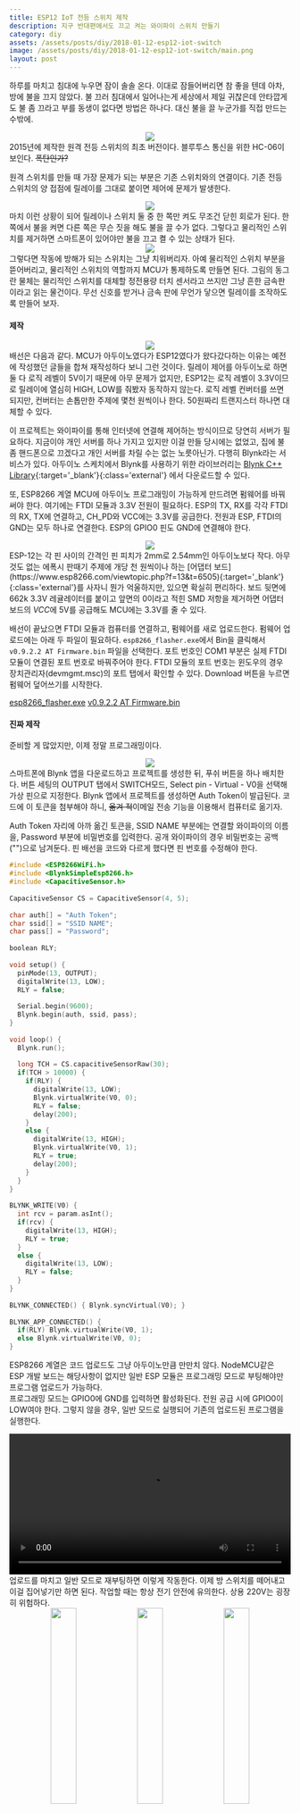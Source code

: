 ```yaml
---
title: ESP12 IoT 전등 스위치 제작
description: 지구 반대편에서도 끄고 켜는 와이파이 스위치 만들기
category: diy
assets: /assets/posts/diy/2018-01-12-esp12-iot-switch
image: /assets/posts/diy/2018-01-12-esp12-iot-switch/main.png
layout: post
---
```


하루를 마치고 침대에 누우면 잠이 솔솔 온다. 이대로 잠들어버리면 참 좋을 텐데 아차, 방에 불을 끄지 않았다.  불 끄러 침대에서 일어나는게 세상에서 제일 귀찮은데 안타깝게도 불 좀 끄라고 부를 동생이 없다면 방법은 하나다. 대신 불을 끌 누군가를 직접 만드는 수밖에.

<center>
  <img src='{{ page.assets }}/1.png'>
</center>
2015년에 제작한 원격 전등 스위치의 최초 버전이다. 블루투스 통신을 위한 HC-06이 보인다.  
<del>폭탄인가?</del>

원격 스위치를 만들 때 가장 문제가 되는 부분은 기존 스위치와의 연결이다. 기존 전등 스위치의 양 접점에 릴레이를 그대로 붙이면 제어에 문제가 발생한다.

<center>
  <img src='{{ page.assets }}/2.png'>
</center>
마치 이런 상황이 되어 릴레이나 스위치 둘 중 한 쪽만 켜도 무조건 닫힌 회로가 된다. 한 쪽에서 불을 켜면 다른 쪽은 무슨 짓을 해도 불을 끌 수가 없다. 그렇다고 물리적인 스위치를 제거하면 스마트폰이 있어야만 불을 끄고 켤 수 있는 상태가 된다.

<center>
  <img src='{{ page.assets }}/3.png'>
</center>
그렇다면 작동에 방해가 되는 스위치는 그냥 치워버리자. 아예 물리적인 스위치 부분을 뜯어버리고, 물리적인 스위치의 역할까지 MCU가 통제하도록 만들면 된다. 그림의 동그란 물체는 물리적인 스위치를 대체할 정전용량 터치 센서라고 쓰지만 그냥 흔한 금속판이라고 읽는 물건이다. 무선 신호를 받거나 금속 판에 무언가 닿으면 릴레이를 조작하도록 만들어 보자.


#### 제작
<center>
  <img src='{{ page.assets }}/4.png'>
</center>
배선은 다음과 같다. MCU가 아두이노였다가 ESP12였다가 왔다갔다하는 이유는 예전에 작성했던 글들을 합쳐 재작성하다 보니 그런 것이다. 릴레이 제어를 아두이노로 하면 둘 다 로직 레벨이 5V이기 때문에 아무 문제가 없지만, ESP12는 로직 레벨이 3.3V이므로 릴레이에 열심히 HIGH, LOW를 줘봤자 동작하지 않는다. 로직 레벨 컨버터를 쓰면 되지만, 컨버터는 손톱만한 주제에 몇천 원씩이나 한다. 50원짜리 트랜지스터 하나면 대체할 수 있다.

이 프로젝트는 와이파이를 통해 인터넷에 연결해 제어하는 방식이므로 당연히 서버가 필요하다. 지금이야 개인 서버를 하나 가지고 있지만 이걸 만들 당시에는 없었고, 집에 불 좀 핸드폰으로 끄겠다고 개인 서버를 차릴 수는 없는 노릇아닌가. 다행히 Blynk라는 서비스가 있다. 아두이노 스케치에서 Blynk를 사용하기 위한 라이브러리는 [Blynk C++ Library](https://github.com/blynkkk/blynk-library){:target='_blank'}{:class='external'} 에서 다운로드할 수 있다.

또, ESP8266 계열 MCU에 아두이노 프로그래밍이 가능하게 만드려면 펌웨어를 바꿔 써야 한다. 여기에는 FTDI 모듈과 3.3V 전원이 필요하다. ESP의 TX, RX를 각각 FTDI의 RX, TX에 연결하고, CH_PD와 VCC에는 3.3V를 공급한다. 전원과 ESP, FTDI의 GND는 모두 하나로 연결한다. ESP의 GPIO0 핀도 GND에 연결해야 한다.  

<center>
  <img src='{{ page.assets }}/main.png'>
</center>
ESP-12는 각 핀 사이의 간격인 핀 피치가 2mm로 2.54mm인 아두이노보다 작다. 아무것도 없는 에폭시 판때기 주제에 개당 천 원씩이나 하는 [어댑터 보드](https://www.esp8266.com/viewtopic.php?f=13&t=6505){:target='_blank'}{:class='external'}를 사자니 뭔가 억울하지만, 있으면 확실히 편리하다. 보드 뒷면에 662k 3.3V 레귤레이터를 붙이고 앞면의 0이라고 적힌 SMD 저항을 제거하면 어댑터 보드의 <dfn>VCC</dfn>에 5V를 공급해도 MCU에는 3.3V를 줄 수 있다.

배선이 끝났으면 FTDI 모듈과 컴퓨터를 연결하고, 펌웨어를 새로 업로드한다. 펌웨어 업로드에는 아래 두 파일이 필요하다. `esp8266_flasher.exe`에서 Bin을 클릭해서 `v0.9.2.2 AT Firmware.bin` 파일을 선택한다. 포트 번호인 COM1 부분은 실제 FTDI 모듈이 연결된 포트 번호로 바꿔주어야 한다. FTDI 모듈의 포트 번호는 윈도우의 경우 장치관리자(devmgmt.msc)의 포트 탭에서 확인할 수 있다. Download 버튼을 누르면 펌웨어 덮어쓰기를 시작한다.

[<i class='fas fa-download'></i> esp8266_flasher.exe](https://luftaquila.io/droppy/$/AYpDi)
[<i class='fas fa-download'></i> v0.9.2.2 AT Firmware.bin](https://luftaquila.io/droppy/$/mtJCC)

#### 진짜 제작
준비할 게 많았지만, 이제 정말 프로그래밍이다.
<center>
  <img src='{{ page.assets }}/5.png'>
</center>
스마트폰에 Blynk 앱을 다운로드하고 프로젝트를 생성한 뒤, 푸쉬 버튼을 하나 배치한다. 버튼 세팅의 OUTPUT 탭에서 SWITCH모드, Select pin - Virtual - V0을 선택해 가상 핀으로 지정한다.  
Blynk 앱에서 프로젝트를 생성하면 Auth Token이 발급된다. 코드에 이 토큰을 첨부해야 하니, <del>옮겨 적</del>이메일 전송 기능을 이용해서 컴퓨터로 옮기자.

Auth Token 자리에 아까 옮긴 토큰을, SSID NAME 부분에는 연결할 와이파이의 이름을, Password 부분에 비밀번호를 입력한다. 공개 와이파이의 경우 비밀번호는 공백("")으로 남겨둔다. 핀 배선을 코드와 다르게 했다면 핀 번호를 수정해야 한다.

``` cpp
#include <ESP8266WiFi.h>
#include <BlynkSimpleEsp8266.h>
#include <CapacitiveSensor.h>
 
CapacitiveSensor CS = CapacitiveSensor(4, 5);
 
char auth[] = "Auth Token";
char ssid[] = "SSID NAME";
char pass[] = "Password";
 
boolean RLY;
 
void setup() {
  pinMode(13, OUTPUT);
  digitalWrite(13, LOW);
  RLY = false;
 
  Serial.begin(9600);
  Blynk.begin(auth, ssid, pass);
}
 
void loop() {
  Blynk.run();
   
  long TCH = CS.capacitiveSensorRaw(30);
  if(TCH > 10000) {
    if(RLY) {
      digitalWrite(13, LOW);
      Blynk.virtualWrite(V0, 0);
      RLY = false;
      delay(200);
    }
    else {
      digitalWrite(13, HIGH);
      Blynk.virtualWrite(V0, 1);
      RLY = true;
      delay(200);
    }
  }
}
 
BLYNK_WRITE(V0) {
  int rcv = param.asInt();
  if(rcv) {
    digitalWrite(13, HIGH);
    RLY = true;
  }
  else {
    digitalWrite(13, LOW);
    RLY = false;
  }
}
 
BLYNK_CONNECTED() { Blynk.syncVirtual(V0); }
 
BLYNK_APP_CONNECTED() {
  if(RLY) Blynk.virtualWrite(V0, 1);
  else Blynk.virtualWrite(V0, 0);
}
```

ESP8266 계열은 코드 업로드도 그냥 아두이노만큼 만만치 않다. NodeMCU같은 ESP 개발 보드는 해당사항이 없지만 일반 ESP 모듈은 프로그래밍 모드로 부팅해야만 프로그램 업로드가 가능하다.  
프로그래밍 모드는 GPIO0에 GND를 입력하면 활성화된다. 전원 공급 시에 GPIO0이 LOW여야 한다. 그렇지 않을 경우, 일반 모드로 실행되어 기존의 업로드된 프로그램을 실행한다.

<video controls style='width: 100%; height: auto'>
  <source src="{{ page.assets }}/movie.mp4" type="video/mp4">
  Sorry, your browser doesn't support embedded videos.
</video>
업로드를 마치고 일반 모드로 재부팅하면 이렇게 작동한다. 이제 방 스위치를 떼어내고 이걸 집어넣기만 하면 된다. 작업할 때는 항상 전기 안전에 유의한다. 상용 220V는 굉장히 위험하다.

<center>
  <img src='{{ page.assets }}/6.png' style='width: 30%'>
  <img src='{{ page.assets }}/7.png' style='width: 30%'>
  <img src='{{ page.assets }}/8.png' style='width: 30%'>
</center>
잘 집어넣고 닫아준다. 어차피 스위치 안에 들어가니 패키징에는 따로 신경쓰지 않았다.

<center>
  <video controls>
    <source src="{{ page.assets }}/video.mp4" type="video/mp4">
    Sorry, your browser doesn't support embedded videos.
  </video>
</center>
작동 영상은 ESP12 버전일 때 찍어놓은게 없어서 HC-06을 이용한 블루투스 통신 버전일 때 영상을 첨부한다.



